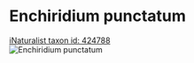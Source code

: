 
Enchiridium punctatum
=====================
  
[iNaturalist taxon id: 424788](https://www.inaturalist.org/taxa/424788)  
![Enchiridium punctatum](https://inaturalist-open-data.s3.amazonaws.com/photos/207721215/medium.jpeg)